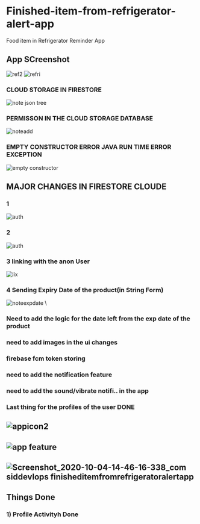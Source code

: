 # Finished-item-from-refrigerator-alert-app
Food item in Refrigerator Reminder App


## App SCreenshot

![ref2](https://user-images.githubusercontent.com/40432616/95011886-bc86ca80-0651-11eb-8b54-b20a08f00532.jpg) ![refri](https://user-images.githubusercontent.com/40432616/95011889-be508e00-0651-11eb-8feb-af1bda161e30.jpg)



### CLOUD STORAGE IN FIRESTORE


![note json tree](https://user-images.githubusercontent.com/40432616/94010909-31414580-fdc4-11ea-93b3-67caadfa3f36.PNG)


### PERMISSON IN THE CLOUD STORAGE DATABASE

![noteadd](https://user-images.githubusercontent.com/40432616/94010913-32727280-fdc4-11ea-9c9f-91d565640cf5.PNG)


### EMPTY CONSTRUCTOR ERROR JAVA RUN TIME ERROR EXCEPTION 


![empty constructor](https://user-images.githubusercontent.com/40432616/94025278-f516e080-fdd5-11ea-84f0-a64cfc115468.PNG)


## MAJOR CHANGES IN FIRESTORE CLOUDE
### 1

![auth](https://user-images.githubusercontent.com/40432616/94114272-bdf01000-fe65-11ea-9539-e6b262e5949d.PNG)

### 2
![auth](https://user-images.githubusercontent.com/40432616/94114847-846bd480-fe66-11ea-9e11-f24cefa7580c.PNG)


### 3 linking with the anon User
![iix](https://user-images.githubusercontent.com/40432616/94190954-6e8ffb00-feca-11ea-8225-fbc084f4bfec.PNG)

### 4 Sending Expiry Date of the product(in String Form)
![noteexpdate](https://user-images.githubusercontent.com/40432616/94778043-1b460d00-03e2-11eb-9728-b2919c67f9a1.PNG)
\
### Need to add the logic for the date left from the exp date of the product
### need to add images in the ui changes
### firebase fcm token storing 
### need to add the notification feature
### need to add the sound/vibrate notifi.. in the app

### Last thing for the profiles of the user DONE


## ![appicon2](https://user-images.githubusercontent.com/40432616/95661975-3edf2500-0b51-11eb-8ec8-0de4efe0862f.png)
## ![app feature](https://user-images.githubusercontent.com/40432616/95661977-40a8e880-0b51-11eb-852c-356156fa01ba.png)
## ![Screenshot_2020-10-04-14-46-16-338_com siddevlops finisheditemfromrefrigeratoralertapp](https://user-images.githubusercontent.com/40432616/95662008-85348400-0b51-11eb-9719-dd36dfd8282c.jpg)

## Things Done
### 1) Profile Activityh Done





